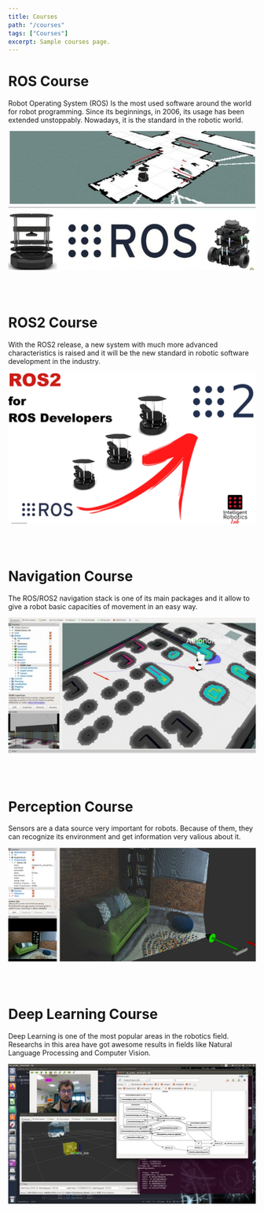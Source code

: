 ```yaml
---
title: Courses
path: "/courses"
tags: ["Courses"]
excerpt: Sample courses page.
---
```


# ROS Course

Robot Operating System (ROS) Is the most used software around the world for robot programming. Since its beginnings, in 2006, its usage has been extended unstoppably. Nowadays, it is the standard in the robotic world.

[![Image](../posts/ros/ros.jpg)](/ros)

<br><br>

# ROS2 Course

With the ROS2 release, a new system with much more advanced characteristics is raised and it will be the new standard in robotic software development in the industry.

[![Image](../posts/ros2/ros2_link.png)](/ros2)

<br><br>

# Navigation Course

The ROS/ROS2 navigation stack is one of its main packages and it allow to give a robot basic capacities of movement in an easy way.

[![Image](../posts/navigation/navigation.jpg)](/navigation)

<br><br>

# Perception Course

Sensors are a data source very important for robots. Because of them, they can recognize its environment and get information very valious about it.

[![Image](../posts/perception/perception.png)](/perception)

<br><br>

# Deep Learning Course

Deep Learning is one of the most popular areas in the robotics field. Researchs in this area have got awesome results in fields like Natural Language Processing and Computer Vision.

[![Image](../posts/deep_learning/deep_learning.jpeg)](/deep_learning)

<br><br>
